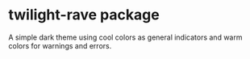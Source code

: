 # twilight-rave package

A simple dark theme using cool colors as general indicators
and warm colors for warnings and errors.
